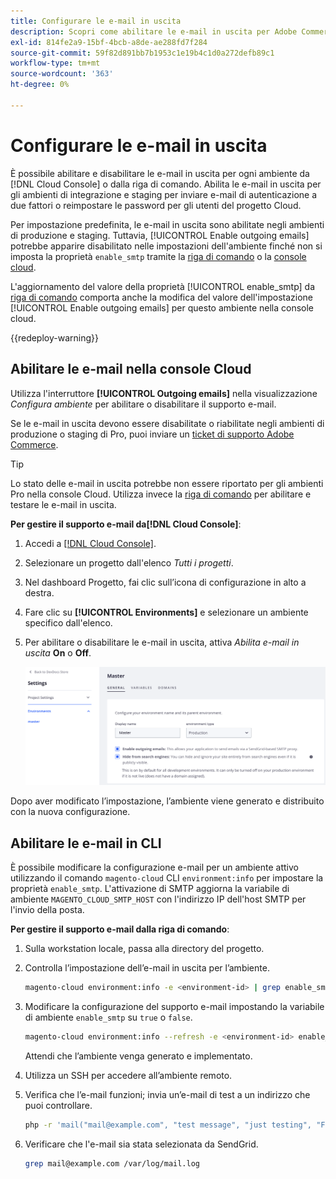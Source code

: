 ```yaml
---
title: Configurare le e-mail in uscita
description: Scopri come abilitare le e-mail in uscita per Adobe Commerce sull’infrastruttura cloud.
exl-id: 814fe2a9-15bf-4bcb-a8de-ae288fd7f284
source-git-commit: 59f82d891bb7b1953c1e19b4c1d0a272defb89c1
workflow-type: tm+mt
source-wordcount: '363'
ht-degree: 0%

---
```


# Configurare le e-mail in uscita

È possibile abilitare e disabilitare le e-mail in uscita per ogni ambiente da [!DNL Cloud Console] o dalla riga di comando. Abilita le e-mail in uscita per gli ambienti di integrazione e staging per inviare e-mail di autenticazione a due fattori o reimpostare le password per gli utenti del progetto Cloud.

Per impostazione predefinita, le e-mail in uscita sono abilitate negli ambienti di produzione e staging. Tuttavia, [!UICONTROL Enable outgoing emails] potrebbe apparire disabilitato nelle impostazioni dell&#39;ambiente finché non si imposta la proprietà `enable_smtp` tramite la [riga di comando](#enable-emails-in-the-cli) o la [console cloud](outgoing-emails.md#enable-emails-in-the-cloud-console).

L&#39;aggiornamento del valore della proprietà [!UICONTROL enable_smtp] da [riga di comando](#enable-emails-in-the-cli) comporta anche la modifica del valore dell&#39;impostazione [!UICONTROL Enable outgoing emails] per questo ambiente nella console cloud.

{{redeploy-warning}}

## Abilitare le e-mail nella console Cloud

Utilizza l&#39;interruttore **[!UICONTROL Outgoing emails]** nella visualizzazione _Configura ambiente_ per abilitare o disabilitare il supporto e-mail.

Se le e-mail in uscita devono essere disabilitate o riabilitate negli ambienti di produzione o staging di Pro, puoi inviare un [ticket di supporto Adobe Commerce](https://experienceleague.adobe.com/en/docs/commerce-knowledge-base/kb/help-center-guide/magento-help-center-user-guide).

>[!TIP]
>
>Lo stato delle e-mail in uscita potrebbe non essere riportato per gli ambienti Pro nella console Cloud. Utilizza invece la [riga di comando](#enable-emails-in-the-cli) per abilitare e testare le e-mail in uscita.

**Per gestire il supporto e-mail da[!DNL Cloud Console]**:

1. Accedi a [[!DNL Cloud Console]](https://console.adobecommerce.com).
1. Selezionare un progetto dall&#39;elenco _Tutti i progetti_.
1. Nel dashboard Progetto, fai clic sull’icona di configurazione in alto a destra.
1. Fare clic su **[!UICONTROL Environments]** e selezionare un ambiente specifico dall&#39;elenco.
1. Per abilitare o disabilitare le e-mail in uscita, attiva _Abilita e-mail in uscita_ **On** o **Off**.

   ![Abilita configurazione posta elettronica in uscita](../../assets/outgoing-emails.png)

Dopo aver modificato l’impostazione, l’ambiente viene generato e distribuito con la nuova configurazione.

## Abilitare le e-mail in CLI

È possibile modificare la configurazione e-mail per un ambiente attivo utilizzando il comando `magento-cloud` CLI `environment:info` per impostare la proprietà `enable_smtp`. L&#39;attivazione di SMTP aggiorna la variabile di ambiente `MAGENTO_CLOUD_SMTP_HOST` con l&#39;indirizzo IP dell&#39;host SMTP per l&#39;invio della posta.

**Per gestire il supporto e-mail dalla riga di comando**:

1. Sulla workstation locale, passa alla directory del progetto.

1. Controlla l’impostazione dell’e-mail in uscita per l’ambiente.

   ```bash
   magento-cloud environment:info -e <environment-id> | grep enable_smtp
   ```

1. Modificare la configurazione del supporto e-mail impostando la variabile di ambiente `enable_smtp` su `true` o `false`.

   ```bash
   magento-cloud environment:info --refresh -e <environment-id> enable_smtp true
   ```

   Attendi che l’ambiente venga generato e implementato.

1. Utilizza un SSH per accedere all’ambiente remoto.

1. Verifica che l’e-mail funzioni; invia un’e-mail di test a un indirizzo che puoi controllare.

   ```bash
   php -r 'mail("mail@example.com", "test message", "just testing", "From: tester@example.com");'
   ```

1. Verificare che l&#39;e-mail sia stata selezionata da SendGrid.

   ```bash
   grep mail@example.com /var/log/mail.log
   ```
